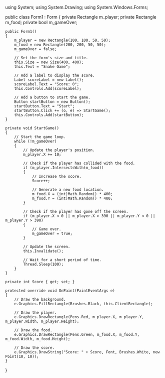 using System;
using System.Drawing;
using System.Windows.Forms;

public class Form1 : Form
{
    private Rectangle m_player;
    private Rectangle m_food;
    private bool m_gameOver;

    public Form1()
    {
        m_player = new Rectangle(100, 100, 50, 50);
        m_food = new Rectangle(200, 200, 50, 50);
        m_gameOver = false;

        // Set the form's size and title.
        this.Size = new Size(400, 400);
        this.Text = "Snake Game";

        // Add a label to display the score.
        Label scoreLabel = new Label();
        scoreLabel.Text = "Score: 0";
        this.Controls.Add(scoreLabel);

        // Add a button to start the game.
        Button startButton = new Button();
        startButton.Text = "Start";
        startButton.Click += (o, e) => StartGame();
        this.Controls.Add(startButton);
    }

    private void StartGame()
    {
        // Start the game loop.
        while (!m_gameOver)
        {
            // Update the player's position.
            m_player.X += 10;

            // Check if the player has collided with the food.
            if (m_player.IntersectsWith(m_food))
            {
                // Increase the score.
                Score++;

                // Generate a new food location.
                m_food.X = (int)Math.Random() * 400;
                m_food.Y = (int)Math.Random() * 400;
            }

            // Check if the player has gone off the screen.
            if (m_player.X < 0 || m_player.X > 390 || m_player.Y < 0 || m_player.Y > 390)
            {
                // Game over.
                m_gameOver = true;
            }

            // Update the screen.
            this.Invalidate();

            // Wait for a short period of time.
            Thread.Sleep(100);
        }
    }

    private int Score { get; set; }

    protected override void OnPaint(PaintEventArgs e)
    {
        // Draw the background.
        e.Graphics.FillRectangle(Brushes.Black, this.ClientRectangle);

        // Draw the player.
        e.Graphics.DrawRectangle(Pens.Red, m_player.X, m_player.Y, m_player.Width, m_player.Height);

        // Draw the food.
        e.Graphics.DrawRectangle(Pens.Green, m_food.X, m_food.Y, m_food.Width, m_food.Height);

        // Draw the score.
        e.Graphics.DrawString("Score: " + Score, Font, Brushes.White, new Point(10, 10));
    }
}
